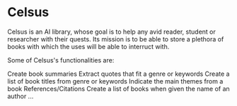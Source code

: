 # Celsus

Celsus is an AI library, whose goal is to help any avid reader, student or researcher with their quests. Its mission is to be able to store a plethora of books with which the uses will be able to interruct with.

Some of Celsus's functionalities are:

Create book summaries
Extract quotes that fit a genre or keywords
Create a list of book titles from genre or keywords
Indicate the main themes from a book
References/Citations
Create a list of books when given the name of an author ...
